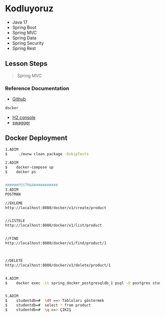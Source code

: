 # Kodluyoruz
- Java 17
- Spring Boot
- Spring MVC
- Spring Data
- Spring Security
- Spring Rest
  

## Lesson Steps
>Spring MVC
  

### Reference Documentation
* [Github](https://github.com/hacidoganilbars/KodluyoruzSpringBoot)
  
```sh
docker
````

* [H2 console](http://localhost:8080/h2-console/l)
* [swagger](http://localhost:8080/swagger-ui.html)

## Docker Deployment
```sh
1.ADIM
$     ./mvnw clean package -DskipTests

2.ADIM
$    docker-compose up
$    docker ps


######POSTMAN###########
3.ADIM
POSTMAN

//EKLEME
http://localhost:8080/docker/v1/create/product


//LISTELE
http://localhost:8080/docker/v1/list/product


//FIND
http://localhost:8080/docker/v1/find/product/1



//DELETE
http://localhost:8080/docker/v1/delete/product/1


4.ADIM
$    docker exec -it spring_docker_postgresqldb_1 psql -U postgres studentdb


5.ADIM
$    studentdb=#  \dt ==> Tabloları göstermek
$    studentdb=#  select * from product
$    studentdb=#  \q ==> ÇIKIŞ

```
